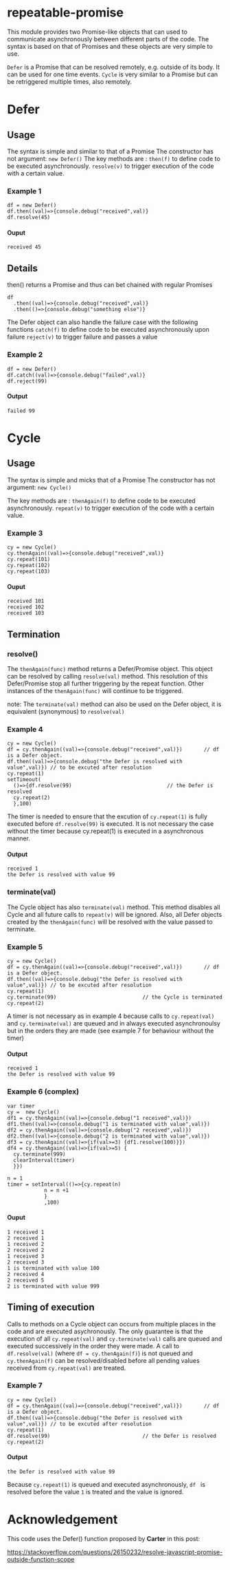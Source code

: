 # repeatable-promise

This module provides two Promise-like objects that can used to communicate asynchronously between different parts of the code. The syntax is based on that of Promises and these objects are very simple to use. 

``Defer`` is a Promise that can be resolved remotely, e.g.  outside of its body. It can be used for one time events.
``Cycle`` is very similar to a Promise but can be retriggered multiple times, also remotely.

# Defer

## Usage

The syntax is simple and similar to that of a Promise
The constructor has not argument:  ```new Defer()```
The key methods are :
```then(f)``` to define code to be executed asynchronously.
```resolve(v)``` to trigger execution of the code with a certain value.

### Example 1

```
df = new Defer() 
df.then((val)=>{console.debug("received",val)}
df.resolve(45)
```
#### Ouput
```
received 45
```

## Details

then() returns a Promise and thus can bet chained with regular Promises
```
df
  .then((val)=>{console.debug("received",val)}
  .then(()=>{console.debug("something else")}
```

The Defer object can also handle the failure case with the following functions
```catch(f)``` to define code to be executed asynchronously upon failure
```reject(v)``` to trigger failure and passes a value

### Example 2
```
df = new Defer()   
df.catch((val)=>{console.debug("failed",val)}
df.reject(99)
```
#### Output
```
failed 99
```

# Cycle


## Usage

The syntax is simple and micks that of a Promise
The constructor has not argument:  ```new Cycle()```

The key methods are :
```thenAgain(f)``` to define code to be executed asynchronously.
```repeat(v)``` to trigger execution of the code with a certain value.


### Example 3

```
cy = new Cycle() 
cy.thenAgain((val)=>{console.debug("received",val)}
cy.repeat(101)
cy.repeat(102)
cy.repeat(103)
```
#### Ouput
```
received 101
received 102
received 103
```

## Termination
### resolve()

The ```thenAgain(func)``` method returns a Defer/Promise object. This object can be resolved by calling ```resolve(val)``` method. This resolution of this Defer/Promise stop all further triggering by the repeat function. Other instances of the ```thenAgain(func)```  will continue to be triggered. 

note: 
The ```terminate(val)``` method can also be used on the Defer object, it is equivalent (synonymous) to ```resolve(val)```

### Example 4
```
cy = new Cycle() 
df = cy.thenAgain((val)=>{console.debug("received",val)}) 		// df is a Defer object.
df.then((val)=>{console.debug("the Defer is resolved with value",val)}) // to be excuted after resolution
cy.repeat(1)
setTimeout(
  ()=>{df.resolve(99) 								// the Defer is resolved
  cy.repeat(2)
  },100)
```
The timer is needed to ensure that the excution of ```cy.repeat(1)``` is fully executed before ```df.resolve(99)``` is executed. It is not necessary the case without the timer because cy.repeat(1)  is executed in a asynchronous manner. 

#### Output
```
received 1
the Defer is resolved with value 99
```


### terminate(val)

The Cycle object has also ```terminate(val)``` method. This method disables all Cycle and all future calls to ```repeat(v)``` will be ignored.  Also, all Defer objects created by the ```thenAgain(func)```  will be resolved with the value passed to terminate.


### Example 5
```
cy = new Cycle() 
df = cy.thenAgain((val)=>{console.debug("received",val)}) 		// df is a Defer object.
df.then((val)=>{console.debug("the Defer is resolved with value",val)}) // to be excuted after resolution
cy.repeat(1)
cy.terminate(99)							// the Cycle is terminated
cy.repeat(2)
```
A timer is not necessary as in example 4 because calls to  ```cy.repeat(val)``` and ```cy.terminate(val)``` are queued and in always executed asynchronoulsy but in the orders they are made (see example 7 for behaviour without the timer)
#### Output
```
received 1
the Defer is resolved with value 99
```


### Example 6 (complex)

```
var timer
cy =  new Cycle()
df1 = cy.thenAgain((val)=>{console.debug("1 received",val)})
df1.then((val)=>{console.debug("1 is terminated with value",val)})
df2 = cy.thenAgain((val)=>{console.debug("2 received",val)})
df2.then((val)=>{console.debug("2 is terminated with value",val)})
df3 = cy.thenAgain((val)=>{if(val>=3) {df1.resolve(100)}})
df4 = cy.thenAgain((val)=>{if(val>=5) {
  cy.terminate(999)
  clearInterval(timer)
  }})

n = 1
timer = setInterval(()=>{cy.repeat(n)
			n = n +1
			}
			,100)
```
#### Ouput
```
1 received 1
2 received 1
1 received 2
2 received 2
1 received 3
2 received 3
1 is terminated with value 100
2 received 4
2 received 5
2 is terminated with value 999
```

## Timing of execution

Calls to methods on a Cycle object can occurs from multiple places in the code and are executed asychronously.
The only guarantee is that the execution of all ```cy.repeat(val)``` and ```cy.terminate(val)``` calls are queued and executed successively in the order they were made. A call to ```df.resolve(val)``` (where ```df = cy.thenAgain(f)```) is not queued and  ```cy.thenAgain(f)``` can be resolved/disabled before all pending values received from ```cy.repeat(val)``` are treated. 

### Example 7
```
cy = new Cycle() 
df = cy.thenAgain((val)=>{console.debug("received",val)}) 		// df is a Defer object.
df.then((val)=>{console.debug("the Defer is resolved with value",val)}) // to be excuted after resolution
cy.repeat(1)
df.resolve(99) 								// the Defer is resolved
cy.repeat(2)
```
#### Output
```
the Defer is resolved with value 99
```
Because ```cy.repeat(1)``` is queued and executed asynchronously, ```df ``` is resolved before the value ```1``` is treated and the value is ignored.

# Acknowledgement

This code uses the Defer() function proposed by **Carter** in this post:

https://stackoverflow.com/questions/26150232/resolve-javascript-promise-outside-function-scope

